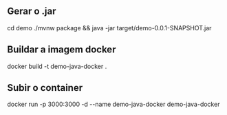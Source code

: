 ## Gerar o .jar
cd demo
./mvnw package && java -jar target/demo-0.0.1-SNAPSHOT.jar

## Buildar a imagem docker
docker build -t demo-java-docker .

## Subir o container
 docker run -p 3000:3000 -d --name demo-java-docker  demo-java-docker
